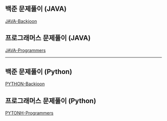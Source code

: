 ## 백준 문제풀이 (JAVA)
[JAVA-Backjoon](https://github.com/K-Diger/Algorithm/tree/main/Acmicpc(Java)/src)

## 프로그래머스 문제풀이 (JAVA)
[JAVA-Programmers](https://github.com/K-Diger/Algorithm/tree/main/Programmers(Java)/src)

---

## 백준 문제풀이 (Python)
[PYTHON-Backjoon](https://github.com/K-Diger/Algorithm/tree/main/Programmers(Python))

## 프로그래머스 문제풀이 (Python)
[PYTONH-Programmers](https://github.com/K-Diger/Algorithm/tree/main/Programmers(Python))
